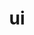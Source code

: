 ---
title: "ui"
id: tag.id
permalink: "/tags/ui"
videos: [1065,1066,1344,1497,1545,1631,1876,1958,2014,2211,2383,2427]
---